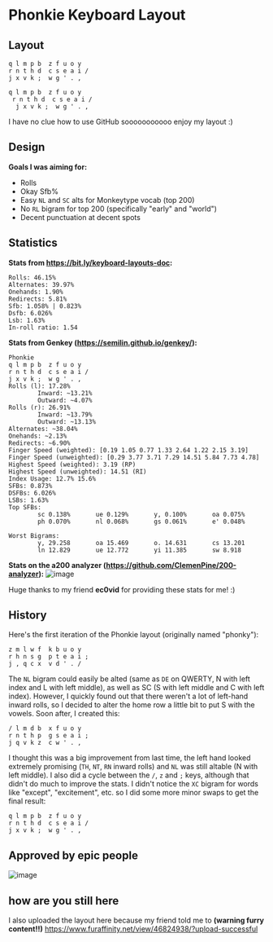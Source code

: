 # Phonkie Keyboard Layout

## Layout
```
q l m p b  z f u o y
r n t h d  c s e a i /
j x v k ;  w g ' . ,

q l m p b  z f u o y
 r n t h d  c s e a i /
  j x v k ;  w g ' . ,
```
I have no clue how to use GitHub sooooooooooo enjoy my layout :)

## Design
**Goals I was aiming for:**
- Rolls
- Okay Sfb%
- Easy `NL` and `SC` alts for Monkeytype vocab (top 200)
- No `RL` bigram for top 200 (specifically "early" and "world")
- Decent punctuation at decent spots

## Statistics
**Stats from https://bit.ly/keyboard-layouts-doc:**
```
Rolls: 46.15%
Alternates: 39.97%
Onehands: 1.90%
Redirects: 5.81%
Sfb: 1.058% | 0.823%
Dsfb: 6.026%
Lsb: 1.63%
In-roll ratio: 1.54
```
**Stats from Genkey (https://semilin.github.io/genkey/):**
```
Phonkie
q l m p b  z f u o y
r n t h d  c s e a i /
j x v k ;  w g ' . ,
Rolls (l): 17.28%
        Inward: ~13.21%
        Outward: ~4.07%
Rolls (r): 26.91%
        Inward: ~13.79%
        Outward: ~13.13%
Alternates: ~38.04%
Onehands: ~2.13%
Redirects: ~6.90%
Finger Speed (weighted): [0.19 1.05 0.77 1.33 2.64 1.22 2.15 3.19]
Finger Speed (unweighted): [0.29 3.77 3.71 7.29 14.51 5.84 7.73 4.78]
Highest Speed (weighted): 3.19 (RP)
Highest Speed (unweighted): 14.51 (RI)
Index Usage: 12.7% 15.6%
SFBs: 0.873%
DSFBs: 6.026%
LSBs: 1.63%
Top SFBs:
        sc 0.138%       ue 0.129%       y, 0.100%       oa 0.075%
        ph 0.070%       nl 0.068%       gs 0.061%       e' 0.048%

Worst Bigrams:
        y, 29.258       oa 15.469       o. 14.631       cs 13.201
        ln 12.829       ue 12.772       yi 11.385       sw 8.918
```
**Stats on the a200 analyzer (https://github.com/ClemenPine/200-analyzer):**
![image](https://user-images.githubusercontent.com/15707094/163736467-03cf55b1-8840-4408-8d20-fa29a167dc77.png)

Huge thanks to my friend **ec0vid** for providing these stats for me! :)

## History
Here's the first iteration of the Phonkie layout (originally named "phonky"):
```
z m l w f  k b u o y
r h n s g  p t e a i ;
j , q c x  v d ' . /
```
The `NL` bigram could easily be alted (same as `DE` on QWERTY, N with left index and L with left middle), as well as SC (S with left middle and C with left index). However, I quickly found out that there weren't a lot of left-hand inward rolls, so I decided to alter the home row a little bit to put S with the vowels.
Soon after, I created this:
```
/ l m d b  x f u o y
r n t h p  g s e a i ;
j q v k z  c w ' . ,
```
I thought this was a big improvement from last time, the left hand looked extremely promising (`TH`, `NT`, `RN` inward rolls) and `NL` was still altable (N with left middle). I also did a cycle between the `/`, `z` and `;` keys, although that didn't do much to improve the stats.
I didn't notice the `XC` bigram for words like "except", "excitement", etc. so I did some more minor swaps to get the final result:
```
q l m p b  z f u o y
r n t h d  c s e a i /
j x v k ;  w g ' . ,
```

## Approved by epic people
![image](https://user-images.githubusercontent.com/15707094/163736755-b3f93a18-ef79-4019-8f54-3ad241010ce4.png)

## how are you still here
I also uploaded the layout here because my friend told me to **(warning furry content!!)**
https://www.furaffinity.net/view/46824938/?upload-successful
